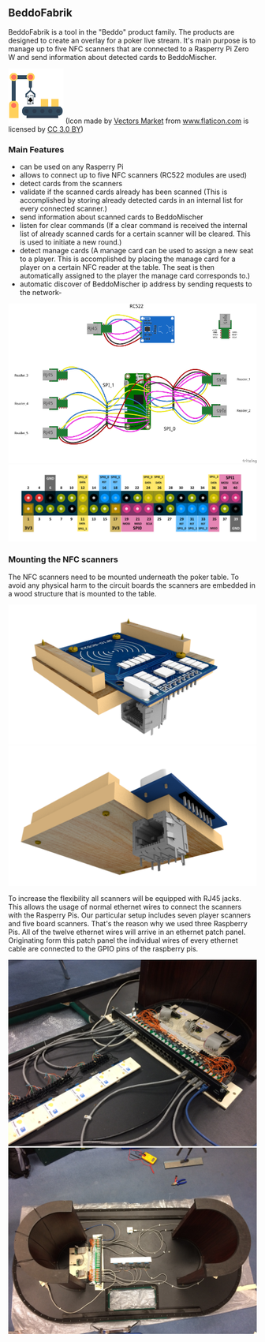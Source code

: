 ## BeddoFabrik

BeddoFabrik is a tool in the "Beddo" product family. The products are designed to create an overlay for a poker live stream.
It's main purpose is to manage up to five NFC scanners that are connected to a Rasperry Pi Zero W and send information about detected cards to BeddoMischer.

![](/build/resources/icon_112x112.png) (Icon made by <a href="https://www.flaticon.com/authors/vectors-market" title="Vectors Market">Vectors Market</a> from <a href="https://www.flaticon.com/" title="Flaticon">www.flaticon.com</a> is licensed by <a href="http://creativecommons.org/licenses/by/3.0/" title="Creative Commons BY 3.0" target="_blank">CC 3.0 BY</a>)

### Main Features
- can be used on any Rasperry Pi
- allows to connect up to five NFC scanners (RC522 modules are used)
- detect cards from the scanners
- validate if the scanned cards already has been scanned (This is accomplished by storing already detected cards in an internal list for every connected scanner.)
- send information about scanned cards to BeddoMischer
- listen for clear commands (If a clear command is received the internal list of already scanned cards for a certain scanner will be cleared. This is used to initiate a new round.)
- detect manage cards (A manage card can be used to assign a new seat to a player. This is accomplished by placing the manage card for a player on a certain NFC reader at the table. The seat is then automatically assigned to the player the manage card corresponds to.)
- automatic discover of BeddoMischer ip address by sending requests to the network- 


![](/build/resources/BeddoFabrik_wiring.png)
![](/build/resources/raspberry-pi-pinout-5-readers.png)


### Mounting the NFC scanners
The NFC scanners need to be mounted underneath the poker table. To avoid any physical harm to the circuit boards the scanners are embedded in a wood structure that is mounted to the table.

![](/build/resources/scanner_mount_single_1.png)
![](/build/resources/scanner_mount_single_2.png)

To increase the flexibility all scanners will be equipped with RJ45 jacks. This allows the usage of normal ethernet wires to connect the scanners with the Rasperry Pis.
Our particular setup includes seven player scanners and five board scanners. That's the reason why we used three Raspberry Pis. All of the twelve ethernet wires will arrive in an ethernet patch panel. Originating form this patch panel the individual wires of every ethernet cable are connected to the GPIO pins of the raspberry pis.

![](/build/resources/patch_panel.JPG)
![](/build/resources/complete_table.JPG)